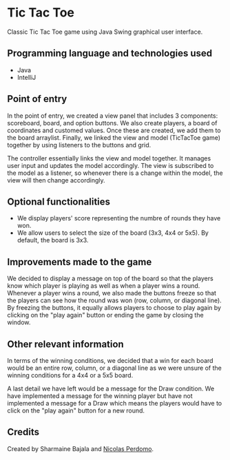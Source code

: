 
# Tic Tac Toe
Classic Tic Tac Toe game using Java Swing graphical user interface.

## Programming language and technologies used
- Java
- IntelliJ

## Point of entry

In the point of entry, we created a view panel that includes 3 components: scoreboard, board, and option buttons. We also create players, a board of coordinates and customed values. Once these are created, we add them to the board arraylist. Finally, we linked the view and model (TicTacToe game) together by using listeners to the buttons and grid. 

The controller essentially links the view and model together. It manages user input and updates the model accordingly. The view is subscribed to the model as a listener, so whenever there is a change within the model, the view will then change accordingly.

## Optional functionalities

- We display players' score representing the numbre of rounds they have won.
- We allow users to select the size of the board (3x3, 4x4 or 5x5). By default, the board is 3x3.


## Improvements made to the game

We decided to display a message on top of the board so that the players know which player is playing as well as when a player wins a round. Whenever a player wins a round, we also made the buttons freeze so that the players can see how the round was won (row, column, or diagonal line). By freezing the buttons, it equally allows players to choose to play again by clicking on the "play again" button or ending the game by closing the window.


## Other relevant information

In terms of the winning conditions, we decided that a win for each board would be an entire row, column, or a diagonal line as we were unsure of the winning conditions for a 4x4 or a 5x5 board.

A last detail we have left would be a message for the Draw condition. We have implemented a message for the winning player but have not implemented a message for a Draw which means the players would have to click on the "play again" button for a new round.

## Credits
Created by Sharmaine Bajala and [Nicolas Perdomo](https://github.com/nicolasperdomol).
